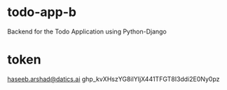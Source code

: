 # todo-app-b
Backend for the Todo Application using Python-Django

# token
haseeb.arshad@datics.ai 
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